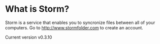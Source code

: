 # What is Storm?

Storm is a service that enables you to syncronize files between all of your computers.
Go to http://www.stormfolder.com to create an account.

Current version v0.3.10
